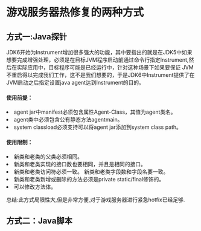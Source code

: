 # 游戏服务器热修复的两种方式

## 方式一:Java探针
JDK6开始为Instrument增加很多强大的功能，其中要指出的就是在JDK5中如果想要完成增强处理，必须是在目标JVM程序启动前通过命令行指定Instrument,然后在实际应用中，目标程序可能是已经运行中，针对这种场景下如果要保证 JVM不重启得以完成我们工作，这不是我们想要的，于是JDK6中Instrument提供了在JVM启动之后指定设置java agent达到Instrument的目的。

#### 使用前提：
<li>agent jar中manifest必须包含属性Agent-Class，其值为agent类名。
<li>agent类中必须包含公有静态方法agentmain。
<li>system classload必须支持可以将agent jar添加到system class path。

#### 使用限制：
<li>新类和老类的父类必须相同。
<li>新类和老类实现的接口数也要相同，并且是相同的接口。
<li>新类和老类访问符必须一致。 新类和老类字段数和字段名要一致。
<li>新类和老类新增或删除的方法必须是private static/final修饰的。
<li>可以修改方法体。

总结:此方式局限性大,但是非常方便,对于游戏服务器进行紧急hotfix已经足够.
## 方式二：Java脚本
